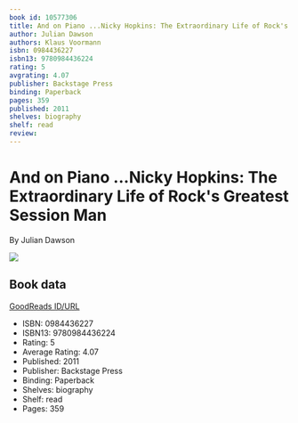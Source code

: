 ```yaml
---
book id: 10577306
title: And on Piano ...Nicky Hopkins: The Extraordinary Life of Rock's Greatest Session Man
author: Julian Dawson
authors: Klaus Voormann
isbn: 0984436227
isbn13: 9780984436224
rating: 5
avgrating: 4.07
publisher: Backstage Press
binding: Paperback
pages: 359
published: 2011
shelves: biography
shelf: read
review: 
---
```


# And on Piano ...Nicky Hopkins: The Extraordinary Life of Rock's Greatest Session Man

By Julian Dawson

![](https://i.gr-assets.com/images/S/compressed.photo.goodreads.com/books/1328056420l/10577306.jpg)

## Book data

[GoodReads ID/URL](https://www.goodreads.com/book/show/10577306)

- ISBN: 0984436227
- ISBN13: 9780984436224
- Rating: 5
- Average Rating: 4.07
- Published: 2011
- Publisher: Backstage Press
- Binding: Paperback
- Shelves: biography
- Shelf: read
- Pages: 359

